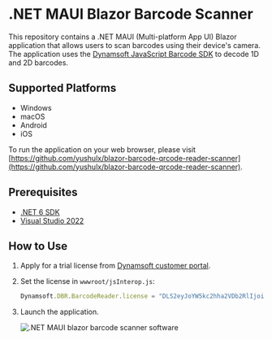 # .NET MAUI Blazor Barcode Scanner
This repository contains a .NET MAUI (Multi-platform App UI) Blazor application that allows users to scan barcodes using their device's camera. The application uses the [Dynamsoft JavaScript Barcode SDK](https://www.npmjs.com/package/dynamsoft-javascript-barcode) to decode 1D and 2D barcodes.

## Supported Platforms
- Windows
- macOS
- Android
- iOS

To run the application on your web browser, please visit [https://github.com/yushulx/blazor-barcode-qrcode-reader-scanner](https://github.com/yushulx/blazor-barcode-qrcode-reader-scanner). 

## Prerequisites

- [.NET 6 SDK](https://dotnet.microsoft.com/en-us/download/dotnet/6.0)
- [Visual Studio 2022](https://visualstudio.microsoft.com/downloads/)

## How to Use
1. Apply for a trial license from [Dynamsoft customer portal](https://www.dynamsoft.com/customer/license/trialLicense?product=dbr&package=blazor).
2. Set the license in `wwwroot/jsInterop.js`:
    ```js
    Dynamsoft.DBR.BarcodeReader.license = "DLS2eyJoYW5kc2hha2VDb2RlIjoiMjAwMDAxLTE2NDk4Mjk3OTI2MzUiLCJvcmdhbml6YXRpb25JRCI6IjIwMDAwMSIsInNlc3Npb25QYXNzd29yZCI6IndTcGR6Vm05WDJrcEQ5YUoifQ==";
    ```
3. Launch the application.
    
    ![.NET MAUI blazor barcode scanner software](https://www.dynamsoft.com/codepool/img/2023/04/dotnet-maui-blazor-barcode-scanner.png)
